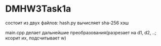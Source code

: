 # DMHW3Task1a
состоит из двух файлов: hash.py вычисляет sha-256 хэш

main.cpp делает дальнейшие преобразования(разрезает на d1, d2, ..; ксорит их, подсчитывает w)
